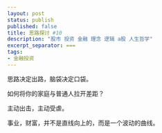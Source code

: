 ```yaml
---
layout: post
status: publish
published: false
title: 思路探讨 #10
description: "股市 投资 金融 理念 逻辑 a股 人生哲学"
excerpt_separator: ===
tags:
- 金融投资
---
```


思路决定出路，脑袋决定口袋。

如何将你的家庭与普通人拉开差距？

主动出击，主动受虐。

事业，财富，并不是直线向上的，而是一个波动的曲线。

